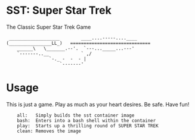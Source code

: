 # SST: Super Star Trek
The Classic Super Star Trek Game

```
 ___________________        ____....-----....____
(________________LL_)   ==============================
    ______\   \_______.--'.  `---..._____...---'
    `-------..__            ` ,/
                `-._ -  -  - |
                    `-------'
```

# Usage
This is just a game. Play as much as your heart desires. Be safe. Have fun!
```
    all:   Simply builds the sst container image
	bash:  Enters into a bash shell within the container
	play:  Starts up a thrilling round of SUPER STAR TREK
	clean: Removes the image
```
